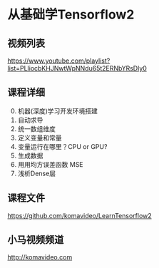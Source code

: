 从基础学Tensorflow2
==================

## 视频列表

https://www.youtube.com/playlist?list=PLliocbKHJNwtWpNNdu65t2ERNbYRsDly0

## 课程详细

00. 机器(深度)学习开发环境搭建
01. 自动求导
02. 统一数组维度
03. 定义变量和常量
04. 变量运行在哪里？CPU or GPU?
05. 生成数据
06. 用用均方误差函数 MSE
07. 浅析Dense层

## 课程文件

https://github.com/komavideo/LearnTensorflow2

## 小马视频频道

http://komavideo.com
